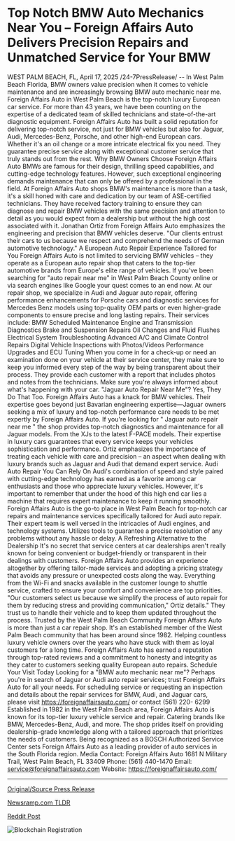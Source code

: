 # Top Notch BMW Auto Mechanics Near You – Foreign Affairs Auto Delivers Precision Repairs and Unmatched Service for Your BMW

WEST PALM BEACH, FL, April 17, 2025 /24-7PressRelease/ -- In West Palm Beach Florida, BMW owners value precision when it comes to vehicle maintenance and are increasingly browsing BMW auto mechanic near me. Foreign Affairs Auto in West Palm Beach is the top-notch luxury European car service.   For more than 43 years, we have been counting on the expertise of a dedicated team of skilled technicians and state-of-the-art diagnostic equipment. Foreign Affairs Auto has built a solid reputation for delivering top-notch service, not just for BMW vehicles but also for Jaguar, Audi, Mercedes-Benz, Porsche, and other high-end European cars. Whether it's an oil change or a more intricate electrical fix you need. They guarantee precise service along with exceptional customer service that truly stands out from the rest.   Why BMW Owners Choose Foreign Affairs Auto  BMWs are famous for their design, thrilling speed capabilities, and cutting-edge technology features. However, such exceptional engineering demands maintenance that can only be offered by a professional in the field.   At Foreign Affairs Auto shops BMW's maintenance is more than a task, it's a skill honed with care and dedication by our team of ASE-certified technicians. They have received factory training to ensure they can diagnose and repair BMW vehicles with the same precision and attention to detail as you would expect from a dealership but without the high cost associated with it.   Jonathan Ortiz from Foreign Affairs Auto emphasizes the engineering and precision that BMW vehicles deserve. "Our clients entrust their cars to us because we respect and comprehend the needs of German automotive technology."  A European Auto Repair Experience Tailored for You  Foreign Affairs Auto is not limited to servicing BMW vehicles – they operate as a European auto repair shop that caters to the top-tier automotive brands from Europe's elite range of vehicles. If you've been searching for "auto repair near me" in West Palm Beach County online or via search engines like Google your quest comes to an end now.   At our repair shop, we specialize in Audi and Jaguar auto repair, offering performance enhancements for Porsche cars and diagnostic services for Mercedes Benz models using top-quality OEM parts or even higher-grade components to ensure precise and long lasting repairs.   Their services include:  BMW Scheduled Maintenance Engine and Transmission Diagnostics Brake and Suspension Repairs Oil Changes and Fluid Flushes Electrical System Troubleshooting Advanced A/C and Climate Control Repairs Digital Vehicle Inspections with Photos/Videos Performance Upgrades and ECU Tuning  When you come in for a check-up or need an examination done on your vehicle at their service center, they make sure to keep you informed every step of the way by being transparent about their process. They provide each customer with a report that includes photos and notes from the technicians. Make sure you're always informed about what's happening with your car.   "Jaguar Auto Repair Near Me"? Yes, They Do That Too.  Foreign Affairs Auto has a knack for BMW vehicles. Their expertise goes beyond just Bavarian engineering expertise—Jaguar owners seeking a mix of luxury and top-notch performance care needs to be met expertly by Foreign Affairs Auto.   If you're looking for " Jaguar auto repair near me " the shop provides top-notch diagnostics and maintenance for all Jaguar models. From the XJs to the latest F-PACE models. Their expertise in luxury cars guarantees that every service keeps your vehicles sophistication and performance.   Ortiz emphasizes the importance of treating each vehicle with care and precision – an aspect when dealing with luxury brands such as Jaguar and Audi that demand expert service.  Audi Auto Repair You Can Rely On  Audi's combination of speed and style paired with cutting-edge technology has earned as a favorite among car enthusiasts and those who appreciate luxury vehicles. However, it's important to remember that under the hood of this high end car lies a machine that requires expert maintenance to keep it running smoothly.   Foreign Affairs Auto is the go-to place in West Palm Beach for top-notch car repairs and maintenance services specifically tailored for Audi auto repair. Their expert team is well versed in the intricacies of Audi engines, and technology systems. Utilizes tools to guarantee a precise resolution of any problems without any hassle or delay.  A Refreshing Alternative to the Dealership  It's no secret that service centers at car dealerships aren't really known for being convenient or budget-friendly or transparent in their dealings with customers. Foreign Affairs Auto provides an experience altogether by offering tailor-made services and adopting a pricing strategy that avoids any pressure or unexpected costs along the way.   Everything from the Wi-Fi and snacks available in the customer lounge to shuttle service, crafted to ensure your comfort and convenience are top priorities.  "Our customers select us because we simplify the process of auto repair for them by reducing stress and providing communication," Ortiz details." They trust us to handle their vehicle and to keep them updated throughout the process.   Trusted by the West Palm Beach Community  Foreign Affairs Auto is more than just a car repair shop. It's an established member of the West Palm Beach community that has been around since 1982. Helping countless luxury vehicle owners over the years who have stuck with them as loyal customers for a long time.   Foreign Affairs Auto has earned a reputation through top-rated reviews and a commitment to honesty and integrity as they cater to customers seeking quality European auto repairs.   Schedule Your Visit Today  Looking for a "BMW auto mechanic near me"? Perhaps you're in search of Jaguar or Audi auto repair services; trust Foreign Affairs Auto for all your needs.  For scheduling service or requesting an inspection and details about the repair services for BMW, Audi, and Jaguar cars, please visit https://foreignaffairsauto.com/ or contact (561) 220- 6299  Established in 1982 in the West Palm Beach area, Foreign Affairs Auto is known for its top-tier luxury vehicle service and repair. Catering brands like BMW, Mercedes-Benz, Audi, and more. The shop prides itself on providing dealership-grade knowledge along with a tailored approach that prioritizes the needs of customers. Being recognized as a BOSCH Authorized Service Center sets Foreign Affairs Auto as a leading provider of auto services in the South Florida region.   Media Contact: Foreign Affairs Auto 1681 N Military Trail, West Palm Beach, FL 33409  Phone: (561) 440-1470  Email: service@foreignaffairsauto.com  Website: https://foreignaffairsauto.com/ 

---

[Original/Source Press Release](https://www.24-7pressrelease.com/press-release/521868/top-notch-bmw-auto-mechanics-near-you-foreign-affairs-auto-delivers-precision-repairs-and-unmatched-service-for-your-bmw)
                    

[Newsramp.com TLDR](https://newsramp.com/curated-news/top-luxury-european-car-service-in-west-palm-beach-fl-foreign-affairs-auto/d4e2dd6827d01b3368e235b594969418) 

 



[Reddit Post](https://www.reddit.com/r/Business_NewsRamp/comments/1k171oe/top_luxury_european_car_service_in_west_palm/) 



![Blockchain Registration](https://cdn.newsramp.app/24-7PressRelease/qrcode/254/17/chipQBuB.webp)